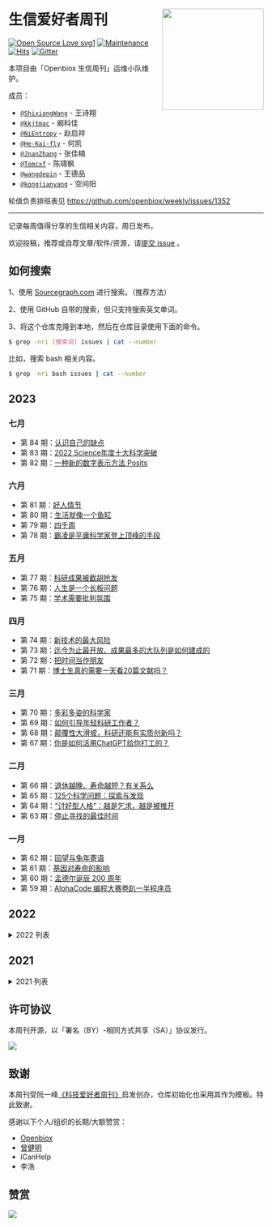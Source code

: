 # 生信爱好者周刊 <img src="https://raw.githubusercontent.com/openbiox/wiki/master/static/img/logo-long.png" align="right" width="200"/>

[![Open Source Love svg1](https://badges.frapsoft.com/os/v1/open-source.svg?v=103)](https://github.com/ellerbrock/open-source-badges/)
[![Maintenance](https://img.shields.io/badge/Maintained%3F-yes-green.svg)](https://GitHub.com/openbiox/weekly/graphs/commit-activity)
[![Hits](https://hits.seeyoufarm.com/api/count/incr/badge.svg?url=https%3A%2F%2Fgithub.com%2FShixiangWang%2Fweekly&count_bg=%2379C83D&title_bg=%23555555&icon=&icon_color=%23E7E7E7&title=hits&edge_flat=false)](https://hits.seeyoufarm.com)
[![Gitter](https://badges.gitter.im/ShixiangWang/community.svg)](https://gitter.im/ShixiangWang/community?utm_source=badge&utm_medium=badge&utm_campaign=pr-badge)

本项目由「Openbiox 生信周刊」运维小队维护。

成员：

- [`@ShixiangWang`](https://github.com/ShixiangWang) - 王诗翔
- [`@kkjtmac`](https://github.com/kkjtmac) - 阚科佳
- [`@NiEntropy`](https://github.com/NiEntropy) - 赵启祥 
- [`@He-Kai-fly`](https://github.com/He-Kai-fly) - 何凯
- [`@JnanZhang`](https://github.com/JnanZhang) - 张佳楠
- [`@Tomcxf`](https://github.com/Tomcxf) - 陈啸枫 
- [`@wangdepin`](https://github.com/wangdepin) - 王德品
- [`@kongjianyang`](https://github.com/kongjianyang) - 空间阳

轮值负责排班表见 <https://github.com/openbiox/weekly/issues/1352>


--------------

记录每周值得分享的生信相关内容，周日发布。

欢迎投稿，推荐或自荐文章/软件/资源，请[提交 issue](https://github.com/openbiox/weekly/issues) 。

## 如何搜索

1、使用 [Sourcegraph.com](https://sourcegraph.com/github.com/openbiox/weekly) 进行搜索。（推荐方法）

2、使用 GitHub 自带的搜索，但只支持搜索英文单词。

3、将这个仓库克隆到本地，然后在仓库目录使用下面的命令。

```bash
$ grep -nri [搜索词] issues | cat --number
```

比如，搜索 bash 相关内容。

```bash
$ grep -nri bash issues | cat --number
```

## 2023

### 七月

- 第 84 期：[认识自己的缺点](issues/issue-84.md)
- 第 83 期：[2022 Science年度十大科学突破](issues/issue-83.md)
- 第 82 期：[一种新的数字表示方法 Posits](issues/issue-82.md)

### 六月

- 第 81 期：[好人情节](issues/issue-81.md)
- 第 80 期：[生活就像一个鱼缸](issues/issue-80.md)
- 第 79 期：[四千周](issues/issue-79.md)
- 第 78 期：[霸凌是平庸科学家登上顶峰的手段](issues/issue-78.md)

### 五月

- 第 77 期：[科研成果被截胡抢发](issues/issue-77.md)
- 第 76 期：[人生是一个长板问题](issues/issue-76.md)
- 第 75 期：[学术需要批判氛围](issues/issue-75.md)

### 四月

- 第 74 期：[新技术的最大风险](issues/issue-74.md)
- 第 73 期：[迄今为止最开放、成果最多的大队列是如何建成的](issues/issue-73.md)
- 第 72 期：[把时间当作朋友](issues/issue-72.md)
- 第 71 期：[博士生真的需要一天看20篇文献吗？](issues/issue-71.md)

### 三月

- 第 70 期：[多彩多姿的科学家](issues/issue-70.md)
- 第 69 期：[如何引导年轻科研工作者？](issues/issue-69.md)
- 第 68 期：[颠覆性大滑坡，科研还能有实质创新吗？](issues/issue-68.md)
- 第 67 期：[你是如何活用ChatGPT给你打工的？](issues/issue-67.md)

### 二月

- 第 66 期：[退休越晚、寿命越短？有关系么](issues/issue-66.md)
- 第 65 期：[125个科学问题：探索与发现](issues/issue-65.md)
- 第 64 期：[“讨好型人格”：越是乞求，越是被推开](issues/issue-64.md)
- 第 63 期：[停止寻找的最佳时间](issues/issue-63.md)

### 一月

- 第 62 期：[回望与兔年寄语](issues/issue-62.md)
- 第 61 期：[基因对寿命的影响](issues/issue-61.md)
- 第 60 期：[孟德尔诞辰 200 周年](issues/issue-60.md)
- 第 59 期：[AlphaCode 编程大赛卷趴一半程序员](issues/issue-59.md)

## 2022

<details>
 
<summary>2022 列表</summary>

### 十二月

- 第 58 期：[说说你是怎么度过🐑了的日子？](issues/issue-58.md)
- 第 57 期：[深度学习并非“简单的统计”，二者距离已越来越远](issues/issue-57.md)
- 第 56 期：[2022诺贝尔奖的点击化学或可作为单细胞多组学开发的有力工具](issues/issue-56.md)
- 第 55 期：[科学创新四十年，我们可能还没搞明白科学和技术的基本概念](issues/issue-55.md)


### 十一月

- 第 54 期：[人类和人生的意义](issues/issue-54.md)
- 第 53 期：[为什么现在的中国大学生普遍焦虑内卷？](issues/issue-53.md)
- 第 52 期：[真正的“科技与狠活”：全球首个人工“优选基因”的“完美婴儿”马上2岁啦！](issues/issue-52.md)
- 第 51 期：[职业对性格的改变](issues/issue-51.md)


### 十月

- 第 50 期：[顶级1区期刊宣布：明年起将不再拒稿！](issues/issue-50.md)
- 第 49 期：[面对知识孤岛，你会怎么处理？](issues/issue-49.md)
- 第 48 期：[人生不能只有一个支点](issues/issue-48.md)
- 第 47 期：[RStudio 改名 Posit](issues/issue-47.md)

### 九月

- 第 46 期：[你的苹果M系列芯片电脑跑生信顺利么？](issues/issue-46.md)
- 第 45 期：[读博还是择业？](issues/issue-45.md)
- 第 44 期：[为何动物的寿命差异那么大？](issues/issue-44.md)
- 第 43 期：[RNA-seq差异分析究竟应该用什么？](issues/issue-43.md)

### 八月

- 第 42 期：[极简主义的胜利](issues/issue-42.md)
- 第 41 期：[人体是一个共生生态系统](issues/issue-41.md)
- 第 40 期：[bTMB指导肿瘤免疫治疗临床研究](issues/issue-40.md)
- 第 39 期：[人生不短](issues/issue-39.md)

### 七月

- 第 38 期：[选人不选项目的「基石项目」能否走向成功？](issues/issue-38.md)
- 第 37 期：[抛弃“影响”因子，计算颠覆因子！](issues/issue-37.md)
- 第 36 期：[“费钱、费力、不费脑”是中国该提倡的科研吗？](issues/issue-36.md)
- 第 35 期：[生物信息行业的经济生态](issues/issue-35.md)

### 六月

- 第 34 期：[中国百万人群大队列，何去何从？](issues/issue-34.md)
- 第 33 期：[科研与生活](issues/issue-33.md)
- 第 32 期：[有害的同义突变](issues/issue-32.md)
- 第 31 期：[Openbiox 生物信息学社区 2022 拟开展项目，正式招募 ！](issues/issue-31.md)

### 五月

- 第 30 期：[生信的核心修炼道路在哪里？](issues/issue-30.md)
- 第 29 期：[Hiplot开发库开源](issues/issue-29.md)
- 第 28 期：[华大Stereo-seq系列成果揭秘超高分辨率生命全景时空图谱](issues/issue-28.md)

### 四月

- 第 27 期：[真与假的界限在哪里](issues/issue-27.md)
- 第 26 期：[CRISPR的专利权](issues/issue-26.md)
- 第 25 期：[从事生信工作，究竟是远见者，还是工具人？](issues/issue-25.md)
- 第 24 期：[从有隙到无间，首个人类完整基因组发布](issues/issue-24.md)

### 三月

- 第 23 期：[从美国博德研究所成功之道看生命科学前沿创新](issues/issue-23.md)
- 第 22 期：[为什么生产率在提高而我们却越来越忙](issues/issue-22.md)
- 第 21 期：[科研与爱好](issues/issue-21.md)
- 第 20 期：[科研苦行](issues/issue-20.md)

### 二月

- 第 19 期：[2022年值得关注的7大前沿技术](issues/issue-19.md)
- 第 18 期：[过去50年最重要的统计学思想是什么？](issues/issue-18.md)

### 一月

- 第 17 期：[Cox比例风险模型著作者离世](issues/issue-17.md)
- 第 16 期：[癌症新特征](issues/issue-16.md)
- 第 15 期：[科学家的层次](issues/issue-15.md)

</details>

## 2021

<details>
 
<summary>2021 列表</summary>

### 十二月

- 第 14 期：[为什么有些朋友，走着走着就散了](issues/issue-14.md)
- 第 13 期：[他开发了基因界的百科全书，贡献却少有人知](issues/issue-13.md)
- 第 12 期：[你的饮食模式需要改变吗？](issues/issue-12.md)
- 第 11 期：[中科院近20年院士增选之数据分析](issues/issue-11.md)

### 十一月

- 第 10 期：[开放科学](issues/issue-10.md)
- 第 9 期：[统计建模之道和术](issues/issue-9.md)
- 第 8 期：[《沙丘》编剧、《权游》作者使用MS-DOS创作](issues/issue-8.md)

### 十月

- 第 7 期：[为何年轻便科研至死](issues/issue-7.md)
- 第 6 期：[你会买“炸场”Macbook Pro搞生信吗？](issues/issue-6.md)
- 第 5 期：[相关非因果](issues/issue-5.md)
- 第 4 期：[生信有一天可以得诺贝尔奖吗](issues/issue-4.md)

### 九月

- 第 3 期：[百年杨振宁](issues/issue-3.md)
- 第 2 期：[生信的境界与道路](issues/issue-2.md)
- 第 1 期：[生信是什么](issues/issue-1.md)

</details>
 


## 许可协议

本周刊开源，以「署名（BY）-相同方式共享（SA）」协议发行。

![](https://upload.wikimedia.org/wikipedia/commons/thumb/d/d0/CC-BY-SA_icon.svg/100px-CC-BY-SA_icon.svg.png)

## 致谢

本周刊受阮一峰[《科技爱好者周刊》](https://github.com/ruanyf/weekly)启发创办，仓库初始化也采用其作为模板。特此致谢。

感谢以下个人/组织的长期/大额赞赏：

- [Openbiox](https://github.com/openbiox)
- [曾健明](https://github.com/jmzeng1314)
- iCanHelp
- 李浩

## 赞赏

![](https://cdn.nlark.com/yuque/0/2022/png/471931/1648291334186-bd3390be-c83c-4396-aabd-ca39f588c15d.png?x-oss-process=image%2Fresize%2Cw_1290%2Climit_0)

